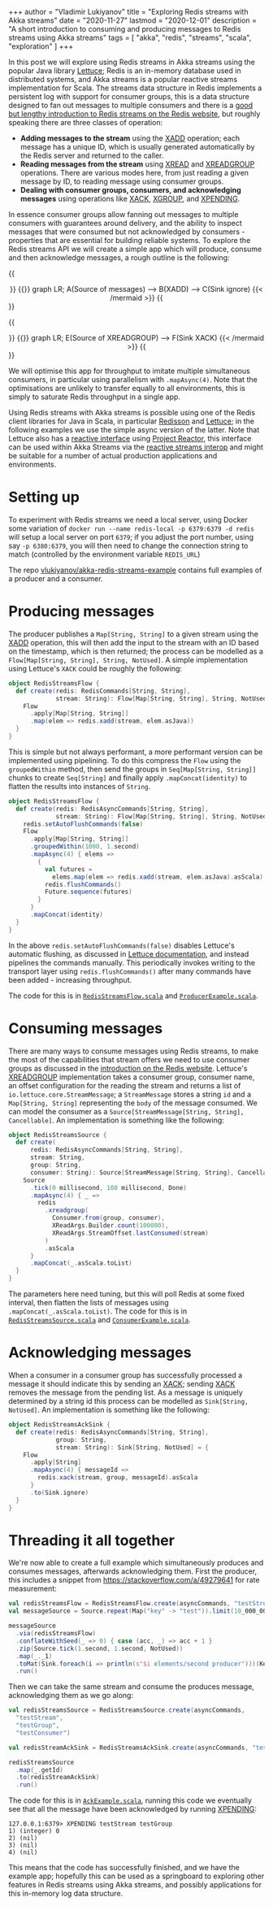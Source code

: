 +++
author = "Vladimir Lukiyanov"
title = "Exploring Redis streams with Akka streams"
date = "2020-11-27"
lastmod = "2020-12-01"
description = "A short introduction to consuming and producing messages to Redis streams using Akka streams"
tags = [
    "akka", "redis", "streams", "scala", "exploration"
]
+++

In this post we will explore using Redis streams in Akka streams using the popular Java library [Lettuce](https://github.com/lettuce-io/lettuce-core); Redis is an in-memory database used in distributed systems, and Akka streams is a popular reactive streams implementation for Scala. The streams data structure in Redis implements a persistent log with support for consumer groups, this is a data structure designed to fan out messages to multiple consumers and there is a [good but lengthy introduction to Redis streams on the Redis website](https://redis.io/topics/streams-intro), but roughly speaking there are three classes of operation:

* **Adding messages to the stream** using the [XADD](https://redis.io/commands/xadd) operation; each message has a unique ID, which is usually generated automatically by the Redis server and returned to the caller.
* **Reading messages from the stream** using [XREAD](https://redis.io/commands/xread) and [XREADGROUP](https://redis.io/commands/xreadgroup) operations. There are various modes here, from just reading a given message by ID, to reading message using consumer groups.
* **Dealing with consumer groups, consumers, and acknowledging messages** using operations like [XACK](https://redis.io/commands/xack), [XGROUP](https://redis.io/commands/xgroup), and [XPENDING](https://redis.io/commands/xgroup).

In essence consumer groups allow fanning out messages to multiple consumers with guarantees around delivery, and the ability to inspect messages that were consumed but not acknowledged by consumers - properties that are essential for building reliable systems. To explore the Redis streams API we will create a simple app which will produce, consume and then acknowledge messages, a rough outline is the following:

{{<center>}}
{{<mermaid>}}
graph LR;
    A(Source of messages) --> B(XADD) --> C(Sink ignore)
{{< /mermaid >}}
{{</center>}}

{{<center>}}
{{<mermaid>}}
graph LR;
    E(Source of XREADGROUP) --> F(Sink XACK)
{{< /mermaid >}}
{{</center>}}

We will optimise this app for throughput to imitate multiple simultaneous consumers, in particular using parallelism with `.mapAsync(4)`. Note that the optimisations are unlikely to transfer equally to all environments, this is simply to saturate Redis throughput in a single app.

Using Redis streams with Akka streams is possible using one of the Redis client libraries for Java in Scala, in particular [Redisson](https://github.com/redisson/redisson) and [Lettuce](https://github.com/lettuce-io/lettuce-core); in the following examples we use the simple async version of the latter. Note that Lettuce also has a [reactive interface](https://github.com/lettuce-io/lettuce-core/wiki/Reactive-API-(5.0)) using [Project Reactor](http://projectreactor.io/), this interface can be used within Akka Streams via the [reactive streams interop](https://doc.akka.io/docs/akka/current/stream/reactive-streams-interop.html) and might be suitable for a number of actual production applications and environments.

# Setting up

To experiment with Redis streams we need a local server, using Docker some variation of `docker run --name redis-local -p 6379:6379 -d redis` will setup a local server on port `6379`; if you adjust the port number, using say `-p 6380:6379`, you will then need to change the connection string to match (controlled by the environment variable `REDIS_URL`)

The repo [vlukiyanov/akka-redis-streams-example](https://github.com/vlukiyanov/akka-redis-streams-example) contains full examples of a producer and a consumer.

# Producing messages

The producer publishes a `Map[String, String]` to a given stream using the [XADD](https://redis.io/commands/xadd) operation, this will then add the input to the stream with an ID based on the timestamp, which is then returned; the process can be modelled as a `Flow[Map[String, String], String, NotUsed]`. A simple implementation using Lettuce's `XACK` could be roughly the following:

```scala
object RedisStreamsFlow {
  def create(redis: RedisCommands[String, String],
             stream: String): Flow[Map[String, String], String, NotUsed] = {
    Flow
      .apply[Map[String, String]]
      .map(elem => redis.xadd(stream, elem.asJava))
  }
}
```

This is simple but not always performant, a more performant version can be implemented using pipelining. To do this compress the `Flow` using the `groupedWithin` method, then send the groups in `Seq[Map[String, String]]` chunks to create `Seq[String]` and finally apply `.mapConcat(identity)` to flatten the results into instances of `String`.

```scala
object RedisStreamsFlow {
  def create(redis: RedisAsyncCommands[String, String],
             stream: String): Flow[Map[String, String], String, NotUsed] = {
    redis.setAutoFlushCommands(false)
    Flow
      .apply[Map[String, String]]
      .groupedWithin(1000, 1.second)
      .mapAsync(4) { elems =>
        {
          val futures =
            elems.map(elem => redis.xadd(stream, elem.asJava).asScala)
          redis.flushCommands()
          Future.sequence(futures)
        }
      }
      .mapConcat(identity)
  }
}
```

In the above `redis.setAutoFlushCommands(false)` disables Lettuce's automatic flushing, as discussed in [Lettuce documentation](https://lettuce.io/core/release/reference/#_pipelining_and_command_flushing), and instead pipelines the commands manually. This periodically invokes writing to the transport layer using `redis.flushCommands()` after many commands have been added - increasing throughput. 

The code for this is in [`RedisStreamsFlow.scala`](https://github.com/vlukiyanov/akka-redis-streams-example/blob/main/src/main/scala/api/RedisStreamsFlow.scala) and [`ProducerExample.scala`](https://github.com/vlukiyanov/akka-redis-streams-example/blob/main/src/main/scala/example/ProducerExample.scala).

# Consuming messages

There are many ways to consume messages using Redis streams, to make the most of the capabilities that stream offers we need to use consumer groups as discussed in the [introduction on the Redis website](https://redis.io/topics/streams-intro). Lettuce's [XREADGROUP](https://redis.io/commands/xreadgroup) implementation takes a consumer group, consumer name, an offset configuration for the reading the stream and returns a  list of `io.lettuce.core.StreamMessage`; a `StreamMessage` stores a string `id` and a `Map[String, String]` representing the `body` of the message consumed. We can model the consumer as a `Source[StreamMessage[String, String], Cancellable]`. An implementation is something like the following:

```scala
object RedisStreamsSource {
  def create(
      redis: RedisAsyncCommands[String, String],
      stream: String,
      group: String,
      consumer: String): Source[StreamMessage[String, String], Cancellable] = {
    Source
      .tick(0 millisecond, 100 millisecond, Done)
      .mapAsync(4) { _ =>
        redis
          .xreadgroup(
            Consumer.from(group, consumer),
            XReadArgs.Builder.count(100000),
            XReadArgs.StreamOffset.lastConsumed(stream)
          )
          .asScala
      }
      .mapConcat(_.asScala.toList)
  }
}
```

The parameters here need tuning, but this will poll Redis at some fixed interval, then flatten the lists of messages using `.mapConcat(_.asScala.toList)`. The code for this is in [`RedisStreamsSource.scala`](https://github.com/vlukiyanov/akka-redis-streams-example/blob/main/src/main/scala/api/RedisStreamsSource.scala) and [`ConsumerExample.scala`](https://github.com/vlukiyanov/akka-redis-streams-example/blob/main/src/main/scala/example/ConsumerExample.scala).

# Acknowledging messages

When a consumer in a consumer group has successfully processed a message it should indicate this by sending an [XACK](https://redis.io/commands/xack); sending [XACK](https://redis.io/commands/xack) removes the message from the pending list. As a message is uniquely determined by a string id this process can be modelled as `Sink[String, NotUsed]`. An implementation is something like the following:

```scala
object RedisStreamsAckSink {
  def create(redis: RedisAsyncCommands[String, String],
             group: String,
             stream: String): Sink[String, NotUsed] = {
    Flow
      .apply[String]
      .mapAsync(4) { messageId =>
        redis.xack(stream, group, messageId).asScala
      }
      .to(Sink.ignore)
  }
}
```

# Threading it all together

We're now able to create a full example which simultaneously produces and consumes messages, afterwards acknowledging them. First the producer, this includes a snippet from https://stackoverflow.com/a/49279641 for rate measurement:

```scala
val redisStreamsFlow = RedisStreamsFlow.create(asyncCommands, "testStream")
val messageSource = Source.repeat(Map("key" -> "test")).limit(10_000_000)

messageSource
  .via(redisStreamsFlow)
  .conflateWithSeed(_ => 0) { case (acc, _) => acc + 1 }
  .zip(Source.tick(1.second, 1.second, NotUsed))
  .map(_._1)
  .toMat(Sink.foreach(i => println(s"$i elements/second producer")))(Keep.right)
  .run()
```

Then we can take the same stream and consume the produces message, acknowledging them as we go along:

```scala
val redisStreamsSource = RedisStreamsSource.create(asyncCommands,
  "testStream",
  "testGroup",
  "testConsumer")

val redisStreamAckSink = RedisStreamsAckSink.create(asyncCommands, "testGroup", "testStream")

redisStreamsSource
  .map(_.getId)
  .to(redisStreamAckSink)
  .run()
```

The code for this is in [`AckExample.scala`](https://github.com/vlukiyanov/akka-redis-streams-example/blob/main/src/main/scala/example/AckExample.scala), running this code we eventually see that all the message have been acknowledged by running [XPENDING](https://redis.io/commands/xpending):

```
127.0.0.1:6379> XPENDING testStream testGroup
1) (integer) 0
2) (nil)
3) (nil)
4) (nil)
```

This means that the code has successfully finished, and we have the example app; hopefully this can be used as a springboard to exploring other features in Redis streams using Akka streams, and possibly applications for this in-memory log data structure.

